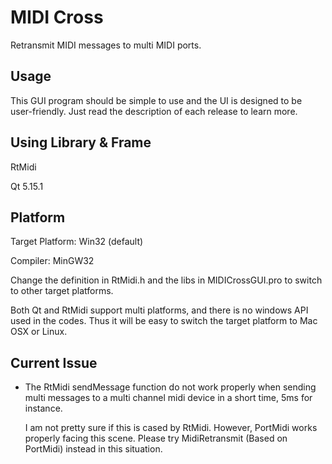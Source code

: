 # MIDI Cross

Retransmit MIDI messages to multi MIDI ports.

## Usage

This GUI program should be simple to use and the UI is designed to be user-friendly. Just read the description of each release to learn more.

## Using Library & Frame

RtMidi

Qt 5.15.1

## Platform

Target Platform: Win32 (default)

Compiler: MinGW32

Change the definition in RtMidi.h and the libs in MIDICrossGUI.pro to switch to other target platforms.

Both Qt and RtMidi support multi platforms, and there is no windows API used in the codes. Thus it will be easy to switch the target platform to Mac OSX or Linux.

## Current Issue

- The RtMidi sendMessage function do not work properly when sending multi messages to a multi channel midi device in a short time, 5ms for instance. 

  I am not pretty sure if this is cased by RtMidi. However, PortMidi works properly facing this scene. Please try MidiRetransmit (Based on PortMidi) instead in this situation.

